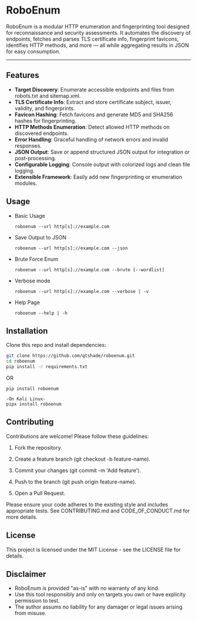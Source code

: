 # RoboEnum

RoboEnum is a modular HTTP enumeration and fingerprinting tool designed for reconnaissance and security assessments. It automates the discovery of endpoints, fetches and parses TLS certificate info, fingerprint favicons, identifies HTTP methods, and more — all while aggregating results in JSON for easy consumption.

---

## Features

- **Target Discovery**: Enumerate accessible endpoints and files from robots.txt and sitemap.xml.
- **TLS Certificate Info**: Extract and store certificate subject, issuer, validity, and fingerprints.
- **Favicon Hashing**: Fetch favicons and generate MD5 and SHA256 hashes for fingerprinting.
- **HTTP Methods Enumeration**: Detect allowed HTTP methods on discovered endpoints.
- **Error Handling**: Graceful handling of network errors and invalid responses.
- **JSON Output**: Save or append structured JSON output for integration or post-processing.
- **Configurable Logging**: Console output with colorized logs and clean file logging.
- **Extensible Framework**: Easily add new fingerprinting or enumeration modules.

## Usage

- Basic Usage
    ```
    roboenum --url http[s]://example.com
    ```
- Save Output to JSON
    ```
    roboenum --url http[s]://example.com --json
    ```
- Brute Force Enum
    ```
    roboenum --url http[s]://example.com --brute [--wordlist]
    ```
- Verbose mode
    ```
    roboenum --url http[s]://example.com --verbose | -v
    ```
- Help Page
    ```
    roboenum --help | -h
    ```


## Installation

Clone this repo and install dependencies:

```bash
git clone https://github.com/qtshade/roboenum.git
cd roboenum
pip install -r requirements.txt

```
OR
```
pip install roboenum
```
```
-On Kali Linux-
pipx install roboenum
```

## Contributing
Contributions are welcome! Please follow these guidelines:

1. Fork the repository.

1. Create a feature branch (git checkout -b feature-name).

1. Commit your changes (git commit -m 'Add feature').

1. Push to the branch (git push origin feature-name).

1. Open a Pull Request.

Please ensure your code adheres to the existing style and includes appropriate tests. See CONTRIBUTING.md and CODE_OF_CONDUCT.md for more details.

## License
This project is licensed under the MIT License - see the LICENSE file for details.




## Disclaimer

- RoboEnum is provided "as-is" with no warranty of any kind.
- Use this tool responsibly and only on targets you own or have explicity permission to test.
- The author assums no liability for any damager or legal issues arising from misuse.

